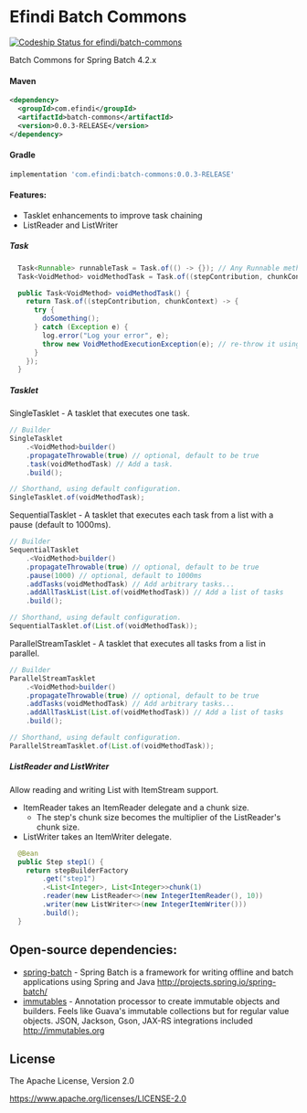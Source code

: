# Efindi Batch Commons
[![Codeship Status for efindi/batch-commons](https://app.codeship.com/projects/9a99e470-641d-0138-8184-0a886b49fc4e/status?branch=master)](https://app.codeship.com/projects/393299)

Batch Commons for Spring Batch 4.2.x

#### Maven
```xml
<dependency>
  <groupId>com.efindi</groupId>
  <artifactId>batch-commons</artifactId>
  <version>0.0.3-RELEASE</version>
</dependency>
```
#### Gradle
```groovy
implementation 'com.efindi:batch-commons:0.0.3-RELEASE'
```
#### Features:
* Tasklet enhancements to improve task chaining
* ListReader and ListWriter

##### Task
```java
  Task<Runnable> runnableTask = Task.of(() -> {}); // Any Runnable method
  Task<VoidMethod> voidMethodTask = Task.of((stepContribution, chunkContext) -> {}) // Any Void method

  public Task<VoidMethod> voidMethodTask() {
    return Task.of((stepContribution, chunkContext) -> {
      try {
        doSomething();
      } catch (Exception e) {
        log.error("Log your error", e);
        throw new VoidMethodExecutionException(e); // re-throw it using the wrapper exception if needed
      }
    });
  }

```

##### Tasklet
SingleTasklet - A tasklet that executes one task.
```java
// Builder
SingleTasklet
    .<VoidMethod>builder()
    .propagateThrowable(true) // optional, default to be true
    .task(voidMethodTask) // Add a task.
    .build();

// Shorthand, using default configuration.
SingleTasklet.of(voidMethodTask);
```

SequentialTasklet - A tasklet that executes each task from a list with a pause (default to 1000ms).
```java
// Builder
SequentialTasklet
    .<VoidMethod>builder()
    .propagateThrowable(true) // optional, default to be true
    .pause(1000) // optional, default to 1000ms
    .addTasks(voidMethodTask) // Add arbitrary tasks...
    .addAllTaskList(List.of(voidMethodTask)) // Add a list of tasks
    .build();

// Shorthand, using default configuration.
SequentialTasklet.of(List.of(voidMethodTask));
```

ParallelStreamTasklet - A tasklet that executes all tasks from a list in parallel.
```java
// Builder
ParallelStreamTasklet
    .<VoidMethod>builder()
    .propagateThrowable(true) // optional, default to be true
    .addTasks(voidMethodTask) // Add arbitrary tasks...
    .addAllTaskList(List.of(voidMethodTask)) // Add a list of tasks
    .build();

// Shorthand, using default configuration.
ParallelStreamTasklet.of(List.of(voidMethodTask));
```
##### ListReader and ListWriter
Allow reading and writing List with ItemStream support.
* ItemReader takes an ItemReader delegate and a chunk size.
    * The step's chunk size becomes the multiplier of the ListReader's chunk size. 
* ListWriter takes an ItemWriter delegate. 
```java
  @Bean
  public Step step1() {
    return stepBuilderFactory
        .get("step1")
        .<List<Integer>, List<Integer>>chunk(1)
        .reader(new ListReader<>(new IntegerItemReader(), 10))
        .writer(new ListWriter<>(new IntegerItemWriter()))
        .build();
  }

```

## Open-source dependencies:
* [spring-batch] - Spring Batch is a framework for writing offline and batch applications using Spring and Java http://projects.spring.io/spring-batch/
* [immutables] - Annotation processor to create immutable objects and builders. Feels like Guava's immutable collections but for regular value objects. JSON, Jackson, Gson, JAX-RS integrations included http://immutables.org
    
License
----
The Apache License, Version 2.0

https://www.apache.org/licenses/LICENSE-2.0

   [spring-batch]: <https://github.com/spring-projects/spring-batch/tree/4.2.x>
   [immutables]: <https://github.com/immutables/immutables/tree/immutables-2.8.2>
